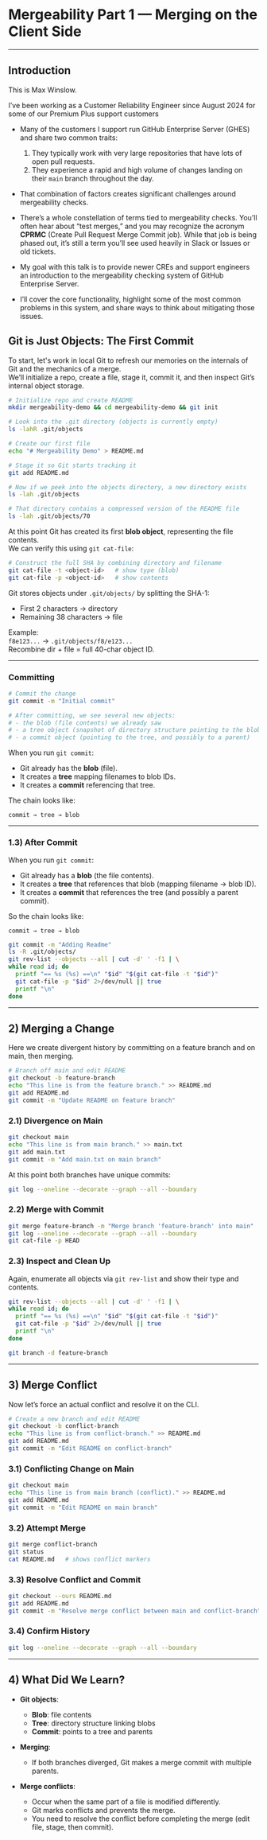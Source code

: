 # Mergeability Part 1 — Merging on the Client Side

---

## Introduction

This is Max Winslow.  

I’ve been working as a Customer Reliability Engineer since August 2024 for some of our Premium Plus support customers

- Many of the customers I support run GitHub Enterprise Server (GHES) and share two common traits:  
  1. They typically work with very large repositories that have lots of open pull requests.  
  2. They experience a rapid and high volume of changes landing on their `main` branch throughout the day.

- That combination of factors creates significant challenges around mergeability checks.  

- There’s a whole constellation of terms tied to mergeability checks. You’ll often hear about “test merges,” and you may recognize the acronym **CPRMC** (Create Pull Request Merge Commit job). While that job is being phased out, it’s still a term you’ll see used heavily in Slack or Issues or old tickets.  

- My goal with this talk is to provide newer CREs and support engineers an introduction to the mergeability checking system of GitHub Enterprise Server.

- I’ll cover the core functionality, highlight some of the most common problems in this system, and share ways to think about mitigating those issues.  


## Git is Just Objects: The First Commit

To start, let's work in local Git to refresh our memories on the internals of Git and the mechanics of a merge.  
We’ll initialize a repo, create a file, stage it, commit it, and then inspect Git’s internal object storage.

```sh
# Initialize repo and create README
mkdir mergeability-demo && cd mergeability-demo && git init

# Look into the .git directory (objects is currently empty)
ls -lahR .git/objects

# Create our first file
echo "# Mergeability Demo" > README.md

# Stage it so Git starts tracking it
git add README.md

# Now if we peek into the objects directory, a new directory exists
ls -lah .git/objects

# That directory contains a compressed version of the README file
ls -lah .git/objects/70
```

At this point Git has created its first **blob object**, representing the file contents.  
We can verify this using `git cat-file`:

```sh
# Construct the full SHA by combining directory and filename
git cat-file -t <object-id>   # show type (blob)
git cat-file -p <object-id>   # show contents
```

Git stores objects under `.git/objects/` by splitting the SHA-1:
- First 2 characters → directory  
- Remaining 38 characters → file  

Example:  
`f8e123...` → `.git/objects/f8/e123...`  
Recombine dir + file = full 40-char object ID.

---

### Committing

```sh
# Commit the change
git commit -m "Initial commit"

# After committing, we see several new objects:
# - the blob (file contents) we already saw
# - a tree object (snapshot of directory structure pointing to the blob)
# - a commit object (pointing to the tree, and possibly to a parent)
```

When you run `git commit`:
- Git already has the **blob** (file).  
- It creates a **tree** mapping filenames to blob IDs.  
- It creates a **commit** referencing that tree.  

The chain looks like:

```
commit → tree → blob
```

---

### 1.3) After Commit  

When you run `git commit`:  
- Git already has a **blob** (the file contents).  
- It creates a **tree** that references that blob (mapping filename → blob ID).  
- It creates a **commit** that references the tree (and possibly a parent commit).  

So the chain looks like:  

```
commit → tree → blob
```  

```sh
git commit -m "Adding Readme"
ls -R .git/objects/
git rev-list --objects --all | cut -d' ' -f1 | \
while read id; do
  printf "== %s (%s) ==\n" "$id" "$(git cat-file -t "$id")"
  git cat-file -p "$id" 2>/dev/null || true
  printf "\n"
done
```

---

## 2) Merging a Change

Here we create divergent history by committing on a feature branch and on main, then merging.

```sh
# Branch off main and edit README
git checkout -b feature-branch
echo "This line is from the feature branch." >> README.md
git add README.md
git commit -m "Update README on feature branch"
```

### 2.1) Divergence on Main

```sh
git checkout main
echo "This line is from main branch." >> main.txt
git add main.txt
git commit -m "Add main.txt on main branch"
```

At this point both branches have unique commits:

```sh
git log --oneline --decorate --graph --all --boundary
```

### 2.2) Merge with Commit

```sh
git merge feature-branch -m "Merge branch 'feature-branch' into main"
git log --oneline --decorate --graph --all --boundary
git cat-file -p HEAD
```

### 2.3) Inspect and Clean Up  

Again, enumerate all objects via `git rev-list` and show their type and contents.  

```sh
git rev-list --objects --all | cut -d' ' -f1 | \
while read id; do
  printf "== %s (%s) ==\n" "$id" "$(git cat-file -t "$id")"
  git cat-file -p "$id" 2>/dev/null || true
  printf "\n"
done

git branch -d feature-branch
```

---

## 3) Merge Conflict

Now let’s force an actual conflict and resolve it on the CLI.

```sh
# Create a new branch and edit README
git checkout -b conflict-branch
echo "This line is from conflict-branch." >> README.md
git add README.md
git commit -m "Edit README on conflict-branch"
```

### 3.1) Conflicting Change on Main

```sh
git checkout main
echo "This line is from main branch (conflict)." >> README.md
git add README.md
git commit -m "Edit README on main branch"
```

### 3.2) Attempt Merge

```sh
git merge conflict-branch
git status
cat README.md   # shows conflict markers
```

### 3.3) Resolve Conflict and Commit

```sh
git checkout --ours README.md
git add README.md
git commit -m "Resolve merge conflict between main and conflict-branch"
```

### 3.4) Confirm History

```sh
git log --oneline --decorate --graph --all --boundary
```

---

## 4) What Did We Learn?

- **Git objects**:  
  - **Blob**: file contents  
  - **Tree**: directory structure linking blobs  
  - **Commit**: points to a tree and parents  

- **Merging**:  
  - If both branches diverged, Git makes a merge commit with multiple parents.  

- **Merge conflicts**:  
  - Occur when the same part of a file is modified differently.  
  - Git marks conflicts and prevents the merge.  
  - You need to resolve the conflict before completing the merge (edit file, stage, then commit).  